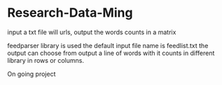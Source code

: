 # Research-Data-Ming
input a txt file will urls, output the words counts in a matrix

feedparser library is used
the default input file name is feedlist.txt
the output can choose from output a line of words with it counts in different library in rows or columns. 

On going project
